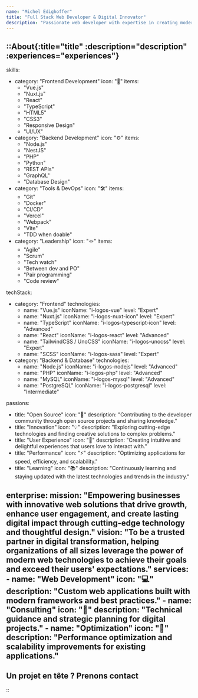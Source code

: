 ```yaml
---
name: "Michel Edighoffer"
title: "Full Stack Web Developer & Digital Innovator"
description: "Passionate web developer with expertise in creating modern, responsive, and user-friendly applications. I specialize in building scalable solutions that bridge the gap between design and functionality."
---
```


::About{:title="title" :description="description" :experiences="experiences"}
---
skills:
  - category: "Frontend Development"
    icon: "🎨"
    items: 
      - "Vue.js"
      - "Nuxt.js"
      - "React"
      - "TypeScript"
      - "HTML5"
      - "CSS3"
      - "Responsive Design"
      - "UI/UX"
  - category: "Backend Development"
    icon: "⚙️"
    items: 
      - "Node.js"
      - "NestJS"
      - "PHP"
      - "Python"
      - "REST APIs"
      - "GraphQL"
      - "Database Design"
  - category: "Tools & DevOps"
    icon: "🛠️"
    items: 
      - "Git"
      - "Docker"
      - "CI/CD"
      - "Vercel"
      - "Webpack"
      - "Vite"
      - "TDD when doable"
  - category: "Leadership"
    icon: "🪢"
    items: 
      - "Agile"
      - "Scrum"
      - "Tech watch"
      - "Between dev and PO"
      - "Pair programming"
      - "Code review"

techStack:
  - category: "Frontend"
    technologies:
      - name: "Vue.js"
        iconName: "i-logos-vue"
        level: "Expert" 
      - name: "Nuxt.js"
        iconName: "i-logos-nuxt-icon"
        level: "Expert" 
      - name: "TypeScript"
        iconName: "i-logos-typescript-icon"
        level: "Advanced" 
      - name: "React"
        iconName: "i-logos-react"
        level: "Advanced" 
      - name: "TailwindCSS / UnoCSS"
        iconName: "i-logos-unocss"
        level: "Expert" 
      - name: "SCSS"
        iconName: "i-logos-sass"
        level: "Expert" 
  - category: "Backend & Database"
    technologies:
      - name: "Node.js"
        iconName: "i-logos-nodejs"
        level: "Advanced" 
      - name: "PHP"
        iconName: "i-logos-php"
        level: "Advanced" 
      - name: "MySQL"
        iconName: "i-logos-mysql"
        level: "Advanced" 
      - name: "PostgreSQL"
        iconName: "i-logos-postgresql"
        level: "Intermediate" 

passions:
  - title: "Open Source"
    icon: "🌟"
    description: "Contributing to the developer community through open source projects and sharing knowledge."
  - title: "Innovation"
    icon: "💡"
    description: "Exploring cutting-edge technologies and finding creative solutions to complex problems."
  - title: "User Experience"
    icon: "👥"
    description: "Creating intuitive and delightful experiences that users love to interact with."
  - title: "Performance"
    icon: "⚡"
    description: "Optimizing applications for speed, efficiency, and scalability."
  - title: "Learning"
    icon: "📚"
    description: "Continuously learning and staying updated with the latest technologies and trends in the industry."

enterprise:
  mission: "Empowering businesses with innovative web solutions that drive growth, enhance user engagement, and create lasting digital impact through cutting-edge technology and thoughtful design."
  vision: "To be a trusted partner in digital transformation, helping organizations of all sizes leverage the power of modern web technologies to achieve their goals and exceed their users' expectations."
  services:
    - name: "Web Development"
      icon: "💻"
      description: "Custom web applications built with modern frameworks and best practices."
    - name: "Consulting"
      icon: "🎯"
      description: "Technical guidance and strategic planning for digital projects."
    - name: "Optimization"
      icon: "🚀"
      description: "Performance optimization and scalability improvements for existing applications."
---


## Un projet en tête ? Prenons contact


::